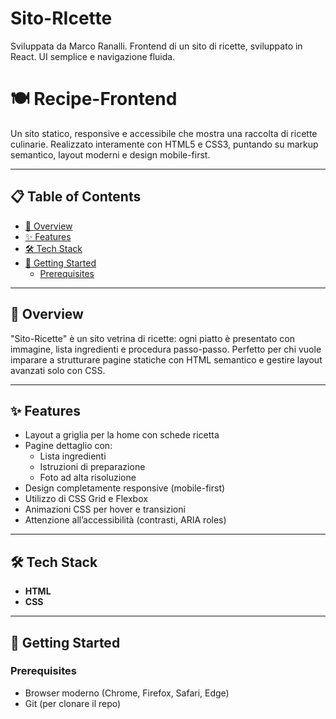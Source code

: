 # Sito-RIcette
Sviluppata da Marco Ranalli. Frontend di un sito di ricette, sviluppato in React. UI semplice e navigazione fluida.

# 🍽️ Recipe-Frontend

Un sito statico, responsive e accessibile che mostra una raccolta di ricette culinarie. Realizzato interamente con HTML5 e CSS3, puntando su markup semantico, layout moderni e design mobile-first.

---

## 📋 Table of Contents

- [🎯 Overview](#-overview)  
- [✨ Features](#-features)  
- [🛠 Tech Stack](#-tech-stack)  
- [🚀 Getting Started](#-getting-started)  
  - [Prerequisites](#-prerequisites)  

---

## 🎯 Overview

"Sito-Ricette" è un sito vetrina di ricette: ogni piatto è presentato con immagine, lista ingredienti e procedura passo-passo. Perfetto per chi vuole imparare a strutturare pagine statiche con HTML semantico e gestire layout avanzati solo con CSS.

---

## ✨ Features

- Layout a griglia per la home con schede ricetta  
- Pagine dettaglio con:
  - Lista ingredienti  
  - Istruzioni di preparazione  
  - Foto ad alta risoluzione  
- Design completamente responsive (mobile-first)  
- Utilizzo di CSS Grid e Flexbox  
- Animazioni CSS per hover e transizioni  
- Attenzione all’accessibilità (contrasti, ARIA roles)

---

## 🛠 Tech Stack

- **HTML**
- **CSS**

---

## 🚀 Getting Started

### Prerequisites

- Browser moderno (Chrome, Firefox, Safari, Edge)  
- Git (per clonare il repo)
